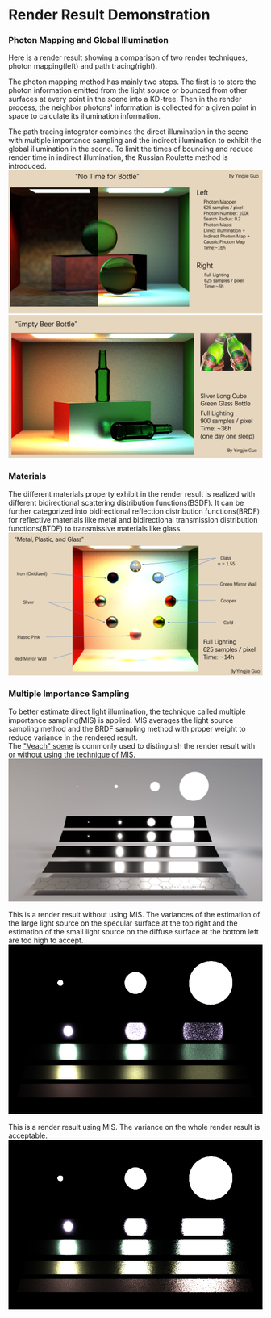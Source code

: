 # Render Result Demonstration
### Photon Mapping and Global Illumination

Here is a render result showing a comparison of two render techniques, photon mapping(left) and path tracing(right). 

The photon mapping method has mainly two steps. The first is to store the photon information emitted from the light source or bounced from other surfaces at every point in the scene into a KD-tree. Then in the render process, the neighbor photons' information is collected for a given point in space to calculate its illumination information. 

The path tracing integrator combines the direct illumination in the scene with multiple importance sampling and the indirect illumination to exhibit the global illumination in the scene. To limit the times of bouncing and reduce render time in indirect illumination, the Russian Roulette method is introduced. 
![](FinalResults/561FinalPPT1.png)
![](FinalResults/561FinalPPT2.png)

### Materials
The different materials property exhibit in the render result is realized with different bidirectional scattering distribution functions(BSDF). It can be further categorized into bidirectional reflection distribution functions(BRDF) for reflective materials like metal and bidirectional transmission distribution functions(BTDF) to transmissive materials like glass.
![](FinalResults/561FinalPPT3.png)
### Multiple Importance Sampling
To better estimate direct light illumination, the technique called multiple importance sampling(MIS) is applied. MIS averages the light source sampling method and the BRDF sampling method with proper weight to reduce variance in the rendered result.          
The ["Veach" scene](https://blog.yiningkarlli.com/2015/02/multiple-importance-sampling.html) is commonly used to distinguish the render result with or without using the technique of MIS.
![](FinalResults/veachscene.jpg)

This is a render result without using MIS. The variances of the estimation of the large light source on the specular surface at the top right and the estimation of the small light source on the diffuse surface at the bottom left are too high to accept. 
![](FinalResults/directonly.png)        


This is a render result using MIS. The variance on the whole render result is acceptable.
![](FinalResults/veachPower.png)
